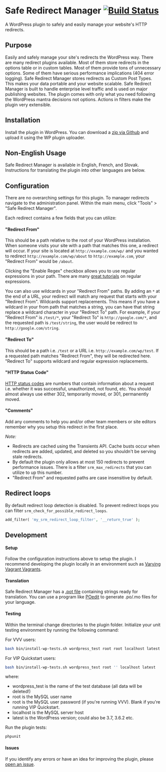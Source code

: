 Safe Redirect Manager [![Build Status](https://travis-ci.org/tlovett1/Safe-Redirect-Manager.svg?branch=master)](https://travis-ci.org/tlovett1/Safe-Redirect-Manager)
==============

A WordPress plugin to safely and easily manage your website's HTTP redirects.

## Purpose

Easily and safely manage your site's redirects the WordPress way. There are many redirect plugins available. Most of
them store redirects in the options table or in custom tables. Most of them provide tons of unnecessary options. Some
of them have serious performance implications (404 error logging). Safe Redirect Manager stores redirects as Custom
Post Types. This makes your data portable and your website scalable. Safe Redirect Manager is built to handle enterprise
level traffic and is used on major publishing websites. The plugin comes with only what you need following the
WordPress mantra decisions not options. Actions in filters make the plugin very extensible.

## Installation

Install the plugin in WordPress. You can download a
[zip via Github](https://github.com/tlovett1/safe-redirect-manager/archive/master.zip) and upload it using the WP
plugin uploader.

## Non-English Usage
Safe Redirect Manager is available in English, French, and Slovak. Instructions for translating the plugin into other
languages are below.

## Configuration

There are no overarching settings for this plugin. To manager redirects navigate to the administration panel. Within
the main menu, click "Tools" > "Safe Redirect Manager".

Each redirect contains a few fields that you can utilize:

#### "Redirect From"
This should be a path relative to the root of your WordPress installation. When someone visits your site with a path
that matches this one, a redirect will occur. If your site is located at ```http://example.com/wp/``` and you wanted to redirect `http://example.com/wp/about` to `http://example.com`, your "Redirect From" would be `/about`.

Clicking the "Enable Regex" checkbox allows you to use regular expressions in your path. There are many
[great tutorials](http://www.regular-expressions.info) on regular expressions.

You can also use wildcards in your "Redirect From" paths. By adding an `*` at the end of a URL, your redirect will
match any request that starts with your "Redirect From". Wildcards support replacements. This means if you have a
wildcard in your from path that matches a string, you can have that string replace a wildcard character in your
"Redirect To" path. For example, if your "Redirect From" is `/test/*`, your "Redirect To" is
`http://google.com/*`, and the requested path is `/test/string`, the user would be redirect to `http://google.com/string`.

#### "Redirect To"
This should be a path i.e. `/test` or a URL i.e. `http://example.com/wp/test`. If a requested path matches
"Redirect From", they will be redirected here. "Redirect To" supports wildcard and regular expression replacements.

#### "HTTP Status Code"
[HTTP status codes](http://www.w3.org/Protocols/rfc2616/rfc2616-sec10.html) are numbers that contain information about
a request i.e. whether it was successful, unauthorized, not found, etc. You should almost always use either 302,
temporarily moved, or 301, permanently moved.

#### "Comments"
Add any comments to help you and/or other team members or site editors remember why you setup this redirect in the first place.

*Note:*

* Redirects are cached using the Transients API. Cache busts occur when redirects are added, updated, and deleted
so you shouldn't be serving stale redirects.
* By default the plugin only allows at most 150 redirects to prevent performance issues. There is a filter
`srm_max_redirects` that you can utilize to up this number.
* "Redirect From" and requested paths are case insensitive by default.

## Redirect loops

By default redirect loop detection is disabled. To prevent redirect loops you can filter `srm_check_for_possible_redirect_loops`.

```php
add_filter( 'my_srm_redirect_loop_filter', '__return_true' );
```

## Development

#### Setup
Follow the configuration instructions above to setup the plugin. I recommend developing the plugin locally in an
environment such as [Varying Vagrant Vagrants](https://github.com/Varying-Vagrant-Vagrants/VVV).

#### Translation
Safe Redirect Manager has a [.pot file](https://github.com/tlovett1/Safe-Redirect-Manager/blob/master/languages/safe-redirect-manager.pot)
containing strings ready for translation. You can use a program like [POedit](http://poedit.net) to generate .po/.mo
files for your language.

#### Testing
Within the terminal change directories to the plugin folder. Initialize your unit testing environment by running the
following command:

For VVV users:
```bash
bash bin/install-wp-tests.sh wordpress_test root root localhost latest
```

For VIP Quickstart users:
```bash
bash bin/install-wp-tests.sh wordpress_test root '' localhost latest
```

where:

* wordpress_test is the name of the test database (all data will be deleted!)
* root is the MySQL user name
* root is the MySQL user password (if you're running VVV). Blank if you're running VIP Quickstart.
* localhost is the MySQL server host
* latest is the WordPress version; could also be 3.7, 3.6.2 etc.

Run the plugin tests:
```bash
phpunit
```

#### Issues
If you identify any errors or have an idea for improving the plugin, please
[open an issue](https://github.com/tlovett1/safe-redirect-manager/issues?state=open).
